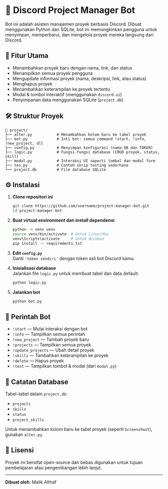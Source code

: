 # 🎯 Discord Project Manager Bot

Bot ini adalah asisten manajemen proyek berbasis Discord. Dibuat menggunakan Python dan SQLite, bot ini memungkinkan pengguna untuk menyimpan, memperbarui, dan mengelola proyek mereka langsung dari Discord.

## 🚀 Fitur Utama

- Menambahkan proyek baru dengan nama, link, dan status
- Menampilkan semua proyek pengguna
- Mengupdate informasi proyek (nama, deskripsi, link, atau status)
- Menghapus proyek
- Menambahkan keterampilan ke proyek tertentu
- Modal & tombol interaktif (menggunakan `discord.ui`)
- Penyimpanan data menggunakan SQLite (`project.db`)

## 🛠 Struktur Proyek

```
📁 project/
├── alter.py           # Menambahkan kolom baru ke tabel proyek
├── bot.py             # Inti bot: semua command !start, !info, !new_project, dll
├── config.py          # Menyimpan konfigurasi (nama DB dan TOKEN)
├── logic.py           # Fungsi-fungsi database (CRUD proyek, status, skill)
├── modal.py           # Interaksi UI seperti tombol dan modal form
├── tes.py             # Contoh skrip testing sederhana
└── project.db         # File database SQLite
```

## ⚙️ Instalasi

1. **Clone repositori ini**  
   ```bash
   git clone https://github.com/username/project-manager-bot.git
   cd project-manager-bot
   ```

2. **Buat virtual environment dan install dependensi**
   ```bash
   python -m venv venv
   source venv/bin/activate  # Untuk Linux/Mac
   venv\Scripts\activate     # Untuk Windows
   pip install -r requirements.txt
   ```

3. **Edit `config.py`**  
   Ganti `'token sendiri'` dengan token asli bot Discord kamu.

4. **Inisialisasi database**  
   Jalankan file `logic.py` untuk membuat tabel dan data default:
   ```bash
   python logic.py
   ```

5. **Jalankan bot**
   ```bash
   python bot.py
   ```

## 🧪 Perintah Bot

- `!start` — Mulai interaksi dengan bot
- `!info` — Tampilkan semua perintah
- `!new_project` — Tambah proyek baru
- `!projects` — Tampilkan semua proyek
- `!update_projects` — Ubah detail proyek
- `!skills` — Tambahkan keterampilan ke proyek
- `!delete` — Hapus proyek
- `!test` — Tampilkan tombol & modal (dari `modal.py`)

## 💾 Catatan Database

Tabel-tabel dalam `project.db`:
- `projects`
- `skills`
- `status`
- `project_skills`

Untuk menambahkan kolom baru ke tabel proyek (seperti `Screenshoot`), gunakan `alter.py`.

## 📜 Lisensi

Proyek ini bersifat open-source dan bebas digunakan untuk tujuan pembelajaran atau pengembangan lebih lanjut.

---

**Dibuat oleh**: Malik Althaf
